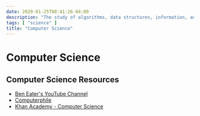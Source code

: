 ```yaml
---
date: 2020-01-25T08:41:26-04:00
description: "The study of algorithms, data structures, information, and computation"
tags: [ "science" ]
title: "Computer Science"
---
```


# Computer Science

## Computer Science Resources

* [Ben Eater's YouTube Channel](https://www.youtube.com/channel/UCS0N5baNlQWJCUrhCEo8WlA)
* [Computerphile](https://www.youtube.com/channel/UC9-y-6csu5WGm29I7JiwpnA)
* [Khan Academy - Computer Science](https://www.khanacademy.org/computing/)